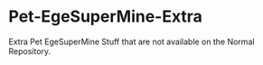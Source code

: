 # Pet-EgeSuperMine-Extra
Extra Pet EgeSuperMine Stuff that are not available on the Normal Repository.

